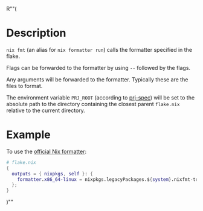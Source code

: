 R""(

# Description

`nix fmt` (an alias for `nix formatter run`) calls the formatter specified in the flake.

Flags can be forwarded to the formatter by using `--` followed by the flags.

Any arguments will be forwarded to the formatter. Typically these are the files to format.

The environment variable `PRJ_ROOT` (according to [prj-spec](https://github.com/numtide/prj-spec))
will be set to the absolute path to the directory containing the closest parent `flake.nix`
relative to the current directory.


# Example

To use the [official Nix formatter](https://github.com/NixOS/nixfmt):

```nix
# flake.nix
{
  outputs = { nixpkgs, self }: {
    formatter.x86_64-linux = nixpkgs.legacyPackages.${system}.nixfmt-tree;
  };
}
```

)""

